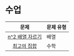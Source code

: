 # 수업

|문제|문제 유형|
|:--:|:--------|
|[n^2 배열 자르기](https://programmers.co.kr/learn/courses/30/lessons/87390)|배열|
|[최고의 집합](https://programmers.co.kr/learn/courses/30/lessons/12938)|수학|
